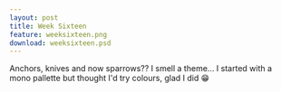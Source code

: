 ```yaml
---
layout: post
title: Week Sixteen
feature: weeksixteen.png
download: weeksixteen.psd
---
```

Anchors, knives and now sparrows?? I smell a theme... I started with a mono pallette but thought I'd try colours, glad I did :grin: